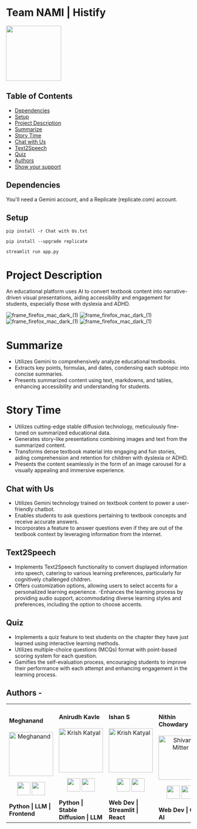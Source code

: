 # Team NAMI | Histify 
<div style="display: flex;">
<!--     <img src="https://raw.githubusercontent.com/Megh-Zyke/Histify/main/images/Nami.webp" alt="Team Name" height="150"> -->
    <img src="https://raw.githubusercontent.com/Megh-Zyke/Histify/main/images/logo.jpg" width="150" height="150">
</div>

## Table of Contents

- [Dependencies](#Dependencies)
- [Setup](#Setup)
- [Project Description](#Project-Description)
- [Summarize](#Summarize)
- [Story Time](#Story-Time)
- [Chat with Us](#Chat-with-Us)
- [Text2Speech](#Text2Speech)
- [Quiz](#Quiz)
- [Authors](#authors)
- [Show your support](#show-your-support)


## Dependencies

You'll need a Gemini account, and a Replicate (replicate.com) account.

## Setup

```
pip install -r Chat with Us.txt
```
```
pip install --upgrade replicate
```
```
streamlit run app.py
```

# Project Description

An educational platform uses AI to convert textbook content into narrative-driven visual presentations, aiding accessibility and engagement for students, especially those with dyslexia and ADHD.

![frame_firefox_mac_dark_(1)](https://raw.githubusercontent.com/Megh-Zyke/Histify/main/images/1.jpg)
![frame_firefox_mac_dark_(1)](https://raw.githubusercontent.com/Megh-Zyke/Histify/main/images/2.jpg)
![frame_firefox_mac_dark_(1)](https://raw.githubusercontent.com/Megh-Zyke/Histify/main/images/3.jpg)
![frame_firefox_mac_dark_(1)](https://raw.githubusercontent.com/Megh-Zyke/Histify/main/images/4.jpg)

# Summarize
- Utilizes Gemini to comprehensively analyze educational textbooks.
- Extracts key points, formulas, and dates, condensing each subtopic into concise summaries.
- Presents summarized content using text, markdowns, and tables, enhancing accessibility and understanding for students.

# Story Time
- Utilizes cutting-edge stable diffusion technology, meticulously fine-tuned on summarized educational data.
- Generates story-like presentations combining images and text from the summarized content.
- Transforms dense textbook material into engaging and fun stories, aiding comprehension and retention for children with dyslexia or ADHD.
- Presents the content seamlessly in the form of an image carousel for a visually appealing and immersive experience.

## Chat with Us
- Utilizes Gemini technology trained on textbook content to power a user-friendly chatbot.
- Enables students to ask questions pertaining to textbook concepts and receive accurate answers.
- Incorporates a feature to answer questions even if they are out of the textbook context by leveraging information from the internet.

## Text2Speech
- Implements Text2Speech functionality to convert displayed information into speech, catering to various learning preferences, particularly for cognitively challenged children.
- Offers customization options, allowing users to select accents for a personalized learning experience.
-Enhances the learning process by providing audio support, accommodating diverse learning styles and preferences, including the option to choose accents.

## Quiz
- Implements a quiz feature to test students on the chapter they have just learned using interactive learning methods.
- Utilizes multiple-choice questions (MCQs) format with point-based scoring system for each question.
- Gamifies the self-evaluation process, encouraging students to improve their performance with each attempt and enhancing engagement in the learning process.


## Authors -
<div align="left"> 
  <table>
  <tr align="left">
   <td>

   #### Meghanand 
   <p align="center">
   <img src = "https://raw.githubusercontent.com/Megh-Zyke/Histify/main/images/meghs.jpg"  height="120" alt="Meghanand">
   </p>
   <p align="center">
   <a href = "https://github.com/Megh-Zyke"><img src = "http://www.iconninja.com/files/241/825/211/round-collaboration-social-github-code-circle-network-icon.svg" width="36" height = "36"/></a>
   <a href = "https://www.linkedin.com/in/meghanandgejjela/">
   <img src = "http://www.iconninja.com/files/863/607/751/network-linkedin-social-connection-circular-circle-media-icon.svg" width="36" height="36"/>
   </a>
   </p>
    <strong>Python | LLM | Frontend <strong>
    </td>
    <td>


   #### Anirudh Kavle
   <p align="center">
   <img src = "https://raw.githubusercontent.com/Megh-Zyke/Histify/main/images/Anirudh.jpg"  height="120" alt="Krish Katyal">
   </p>
   <p align="center">
   <a href = "https://github.com/Anirudh-Kavle"><img src = "http://www.iconninja.com/files/241/825/211/round-collaboration-social-github-code-circle-network-icon.svg" width="36" height = "36"/></a>
   <a href = "https://www.linkedin.com/in/anirudhkavle28/">
   <img src = "http://www.iconninja.com/files/863/607/751/network-linkedin-social-connection-circular-circle-media-icon.svg" width="36" height="36"/>
   </a>
   </p>
    <strong>Python | Stable Diffusion | LLM <strong>
    </td>
    <td>
      
   #### Ishan S
   <p align="center">
   <img src = "https://raw.githubusercontent.com/Megh-Zyke/Histify/main/images/ishan.jpg"  height="120" alt="Krish Katyal">
   </p>
   <p align="center">
   <a href = "https://github.com/ishan9678"><img src = "http://www.iconninja.com/files/241/825/211/round-collaboration-social-github-code-circle-network-icon.svg" width="36" height = "36"/></a>
   <a href = "https://www.linkedin.com/in/ishan-s-ldr/">
   <img src = "http://www.iconninja.com/files/863/607/751/network-linkedin-social-connection-circular-circle-media-icon.svg" width="36" height="36"/>
   </a>
   </p>
    <strong>Web Dev | Streamlit | React <strong>
    </td>
    <td>

   #### Nithin Chowdary
   <p align="center">
   <img src = "https://raw.githubusercontent.com/Megh-Zyke/Histify/main/images/Nithin.jpg"  height="120" alt="Shivam Mitter">
   </p>
   <p align="center">
   <a href = "https://github.com/nithinchowdary2532"><img src = "http://www.iconninja.com/files/241/825/211/round-collaboration-social-github-code-circle-network-icon.svg" width="36" height = "36"/></a>
   <a href = "https://www.linkedin.com/in/nithinchowdaryvakalapudi/">
   <img src = "http://www.iconninja.com/files/863/607/751/network-linkedin-social-connection-circular-circle-media-icon.svg" width="36" height="36"/>
 

   </a>
   </p>
    <strong>Web Dev | Gen AI<strong>
    </td>
    


